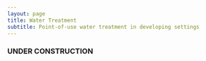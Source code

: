 ```yaml
---
layout: page
title: Water Treatment
subtitle: Point-of-use water treatment in developing settings
---
```


### UNDER CONSTRUCTION  
